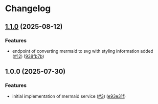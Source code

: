 # Changelog

## [1.1.0](https://github.com/SchweizerischeBundesbahnen/mermaid-service/compare/v1.0.0...v1.1.0) (2025-08-12)


### Features

* endpoint of converting mermaid to svg with styling information added ([#12](https://github.com/SchweizerischeBundesbahnen/mermaid-service/issues/12)) ([938fb7b](https://github.com/SchweizerischeBundesbahnen/mermaid-service/commit/938fb7b9573614c541cc7398371f81d70b62bfb4))

## 1.0.0 (2025-07-30)


### Features

* initial implementation of mermaid service ([#3](https://github.com/SchweizerischeBundesbahnen/mermaid-service/issues/3)) ([e93e31f](https://github.com/SchweizerischeBundesbahnen/mermaid-service/commit/e93e31f1d81755f66e359679f0761df21db37e74))
